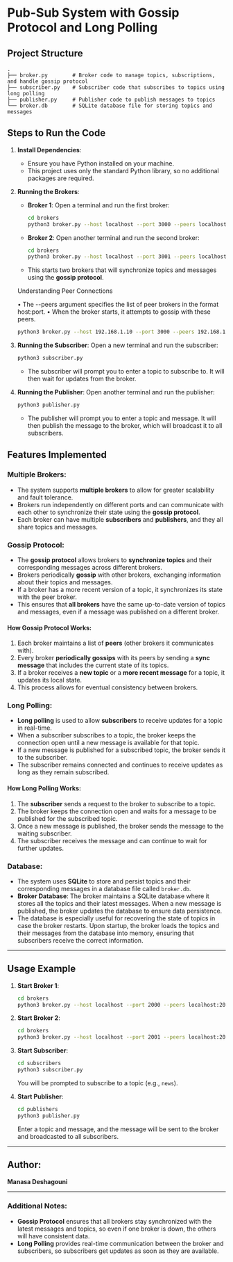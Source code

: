 
# **Pub-Sub System with Gossip Protocol and Long Polling**

## **Project Structure**

```
.
├── broker.py        # Broker code to manage topics, subscriptions, and handle gossip protocol
├── subscriber.py    # Subscriber code that subscribes to topics using long polling
├── publisher.py     # Publisher code to publish messages to topics
└── broker.db        # SQLite database file for storing topics and messages
```

## **Steps to Run the Code**

1. **Install Dependencies**:
   - Ensure you have Python installed on your machine.
   - This project uses only the standard Python library, so no additional packages are required.

2. **Running the Brokers**:
   - **Broker 1**:
     Open a terminal and run the first broker:
     ```bash
     cd brokers
     python3 broker.py --host localhost --port 3000 --peers localhost:3001
     ```
   
   - **Broker 2**:
     Open another terminal and run the second broker:
     ```bash
     cd brokers
     python3 broker.py --host localhost --port 3001 --peers localhost:3000
     ```

   - This starts two brokers that will synchronize topics and messages using the **gossip protocol**.

   Understanding Peer Connections

	•	The --peers argument specifies the list of peer brokers in the format host:port.
	•	When the broker starts, it attempts to gossip with these peers.

   ```bash
   python3 broker.py --host 192.168.1.10 --port 3000 --peers 192.168.1.11:3001 203.0.113.5:3002
   ```





3. **Running the Subscriber**:
   Open a new terminal and run the subscriber:
   ```bash
   python3 subscriber.py
   ```
   - The subscriber will prompt you to enter a topic to subscribe to. It will then wait for updates from the broker.

4. **Running the Publisher**:
   Open another terminal and run the publisher:
   ```bash
   python3 publisher.py
   ```
   - The publisher will prompt you to enter a topic and message. It will then publish the message to the broker, which will broadcast it to all subscribers.

## **Features Implemented**

### **Multiple Brokers**:
- The system supports **multiple brokers** to allow for greater scalability and fault tolerance.
- Brokers run independently on different ports and can communicate with each other to synchronize their state using the **gossip protocol**.
- Each broker can have multiple **subscribers** and **publishers**, and they all share topics and messages.

### **Gossip Protocol**:
- The **gossip protocol** allows brokers to **synchronize topics** and their corresponding messages across different brokers.
- Brokers periodically **gossip** with other brokers, exchanging information about their topics and messages.
- If a broker has a more recent version of a topic, it synchronizes its state with the peer broker.
- This ensures that **all brokers** have the same up-to-date version of topics and messages, even if a message was published on a different broker.

#### **How Gossip Protocol Works**:
1. Each broker maintains a list of **peers** (other brokers it communicates with).
2. Every broker **periodically gossips** with its peers by sending a **sync message** that includes the current state of its topics.
3. If a broker receives a **new topic** or a **more recent message** for a topic, it updates its local state.
4. This process allows for eventual consistency between brokers.

### **Long Polling**:
- **Long polling** is used to allow **subscribers** to receive updates for a topic in real-time.
- When a subscriber subscribes to a topic, the broker keeps the connection open until a new message is available for that topic.
- If a new message is published for a subscribed topic, the broker sends it to the subscriber.
- The subscriber remains connected and continues to receive updates as long as they remain subscribed.

#### **How Long Polling Works**:
1. The **subscriber** sends a request to the broker to subscribe to a topic.
2. The broker keeps the connection open and waits for a message to be published for the subscribed topic.
3. Once a new message is published, the broker sends the message to the waiting subscriber.
4. The subscriber receives the message and can continue to wait for further updates.

### **Database**:
- The system uses **SQLite** to store and persist topics and their corresponding messages in a database file called `broker.db`.
- **Broker Database**: The broker maintains a SQLite database where it stores all the topics and their latest messages. When a new message is published, the broker updates the database to ensure data persistence.
- The database is especially useful for recovering the state of topics in case the broker restarts. Upon startup, the broker loads the topics and their messages from the database into memory, ensuring that subscribers receive the correct information.

---

## **Usage Example**

1. **Start Broker 1**:
   ```bash
   cd brokers
   python3 broker.py --host localhost --port 2000 --peers localhost:2001
   ```

2. **Start Broker 2**:
   ```bash
   cd brokers
   python3 broker.py --host localhost --port 2001 --peers localhost:2000
   ```

3. **Start Subscriber**:
   ```bash
   cd subscribers
   python3 subscriber.py
   ```
   You will be prompted to subscribe to a topic (e.g., `news`).

4. **Start Publisher**:
   ```bash
   cd publishers
   python3 publisher.py
   ```
   Enter a topic and message, and the message will be sent to the broker and broadcasted to all subscribers.

---

## **Author**:
**Manasa Deshagouni**

---

### **Additional Notes**:

- **Gossip Protocol** ensures that all brokers stay synchronized with the latest messages and topics, so even if one broker is down, the others will have consistent data.
- **Long Polling** provides real-time communication between the broker and subscribers, so subscribers get updates as soon as they are available.

